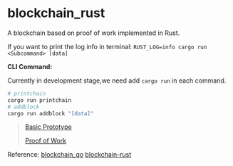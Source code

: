 # blockchain_rust

A blockchain based on proof of work implemented in Rust.

If you want to print the log info in terminal: `RUST_LOG=info cargo run <Subcommand> [data]`

**CLI Command:**

Currently in development stage,we need add `cargo run` in each command.

```zsh
# printchain
cargo run printchain
# addblock
cargo run addblock "[data]"
```

> [Basic Prototype](https://github.com/Fan03z/blockchain_rust/tree/9b17796ba6efb48f30c1dcc8e8cbc6b5560aeaf3)
>
> [Proof of Work](https://github.com/Fan03z/blockchain_rust/tree/d13850d3c452112de359fd3e931adb08c9d39032)

Reference: [blockchain_go](https://github.com/Jeiwan/blockchain_go) [blockchain-rust](https://github.com/yunwei37/blockchain-rust)

